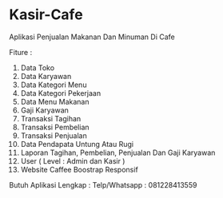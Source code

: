 # Kasir-Cafe
Aplikasi Penjualan Makanan Dan Minuman Di Cafe

Fiture : 
1. Data Toko
2. Data Karyawan
3. Data Kategori Menu
4. Data Kategori Pekerjaan
5. Data Menu Makanan
6. Gaji Karyawan
7. Transaksi Tagihan
8. Transaksi Pembelian
9. Transaksi Penjualan
10. Data Pendapata Untung Atau Rugi
11. Laporan Tagihan, Pembelian, Penjualan Dan Gaji Karyawan
12. User ( Level : Admin dan Kasir )
13. Website Caffee Boostrap Responsif

Butuh Aplikasi Lengkap :
Telp/Whatsapp : 081228413559
